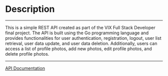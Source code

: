 <h1> Description </h1>
<hr>
<p>This is a simple REST API created as part of the VIX Full Stack Developer final project. The API is built using the Go programming language and provides functionalities for user authentication, registration, logout, user list retrieval, user data update, and user data deletion. Additionally, users can access a list of profile photos, add new photos, edit profile photos, and delete profile photos.</p>
<hr>

<a href="https://documenter.getpostman.com/view/30470341/2s9YsDja6b">API Documentation</a>
